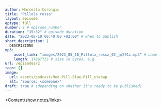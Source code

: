 ```yaml
---
author: Marcello Corongiu
title: "Pillola rossa"
layout: episode
eptype: full
number: 2 # episode_number
duration: "15:32" # episode duration
date: "2023-05-10 00:40:00 +02:00" # when to publish
short_description: |
  DESCRIZIONE
mp3:
    asset_link: "images/2023_05_10_Pillola_rossa_02_jq291z.mp3" # name of your MP3 file, e.g. 
    length: 17867735 # size in bytes, e.g. 
url: /episodes/2
tags: []
image: 
  url: assets/podcast/Red-Pill-Blue-Pill_utebwp
  alt: "Source: <someone>"
draft: true # (depending on whether it's ready to be published)
---
```


<Content/show notes/links>